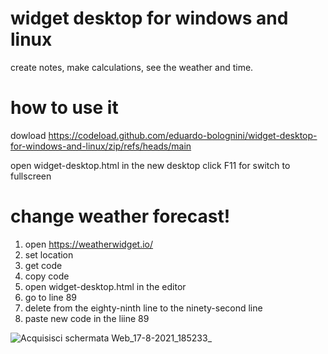 # widget desktop for windows and linux
create notes, make calculations, see the weather and time.

# how to use it

dowload https://codeload.github.com/eduardo-bolognini/widget-desktop-for-windows-and-linux/zip/refs/heads/main

open widget-desktop.html in the new desktop click F11 for switch to fullscreen

# change weather forecast!


1. open https://weatherwidget.io/ 
2. set location
3. get code
4. copy code
5. open widget-desktop.html in the editor
6. go to line 89
7. delete from the eighty-ninth line to the ninety-second line
8. paste new code  in the liine 89

![Acquisisci schermata Web_17-8-2021_185233_](https://user-images.githubusercontent.com/76057233/129768174-1ebe9556-20e3-4e7e-ac0b-5497adbb7824.jpeg)
